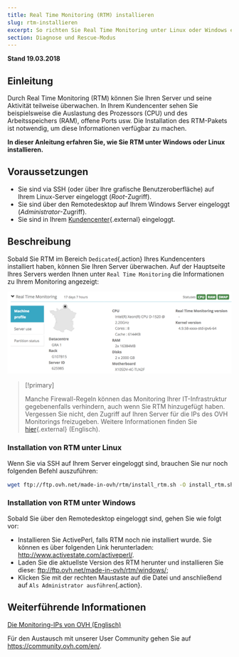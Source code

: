 ```yaml
---
title: Real Time Monitoring (RTM) installieren
slug: rtm-installieren
excerpt: So richten Sie Real Time Monitoring unter Linux oder Windows ein
section: Diagnose und Rescue-Modus
---
```


**Stand 19.03.2018**

## Einleitung

Durch Real Time Monitoring (RTM) können Sie Ihren Server und seine Aktivität teilweise überwachen. In Ihrem Kundencenter sehen Sie beispielsweise die Auslastung des Prozessors (CPU) und des Arbeitsspeichers (RAM), offene Ports usw. Die Installation des RTM-Pakets ist notwendig, um diese Informationen verfügbar zu machen.

**In dieser Anleitung erfahren Sie, wie Sie RTM unter Windows oder Linux installieren.**

## Voraussetzungen

- Sie sind via SSH (oder über Ihre grafische Benutzeroberfläche) auf Ihrem Linux-Server eingeloggt (*Root*-Zugriff).
- Sie sind über den Remotedesktop auf Ihrem Windows Server eingeloggt (*Administrator*-Zugriff).
- Sie sind in Ihrem [Kundencenter](https://www.ovh.com/auth/?action=gotomanager){.external} eingeloggt.

## Beschreibung

Sobald Sie RTM im Bereich `Dedicated`{.action} Ihres Kundencenters installiert haben, können Sie Ihren Server überwachen. Auf der Hauptseite Ihres Servers werden Ihnen unter `Real Time Monitoring` die Informationen zu Ihrem Monitoring angezeigt:

![Real Time Monitoring](images/rtm.png)

> [!primary]
>
> Manche Firewall-Regeln können das Monitoring Ihrer IT-Infrastruktur gegebenenfalls verhindern, auch wenn Sie RTM hinzugefügt haben. Vergessen Sie nicht, den Zugriff auf Ihren Server für die IPs des OVH Monitorings freizugeben. Weitere Informationen finden Sie [hier](https://docs.ovh.com/gb/en/dedicated/monitoring-ip-ovh/){.external} (Englisch).
> 

### Installation von RTM unter Linux

Wenn Sie via SSH auf Ihrem Server eingeloggt sind, brauchen Sie nur noch folgenden Befehl auszuführen:

```sh
wget ftp://ftp.ovh.net/made-in-ovh/rtm/install_rtm.sh -O install_rtm.sh | sh install_rtm.sh
```

### Installation von RTM unter Windows

Sobald Sie über den Remotedesktop eingeloggt sind, gehen Sie wie folgt vor:

- Installieren Sie ActivePerl, falls RTM noch nie installiert wurde. Sie können es über folgenden Link herunterladen: <http://www.activestate.com/activeperl/>.
- Laden Sie die aktuellste Version des RTM herunter und installieren Sie diese: <ftp://ftp.ovh.net/made-in-ovh/rtm/windows/>;
- Klicken Sie mit der rechten Maustaste auf die Datei und anschließend auf `Als Administrator ausführen`{.action}.


## Weiterführende Informationen

[Die Monitoring-IPs von OVH (Englisch)](https://docs.ovh.com/gb/en/dedicated/monitoring-ip-ovh/)

Für den Austausch mit unserer User Community gehen Sie auf <https://community.ovh.com/en/>.